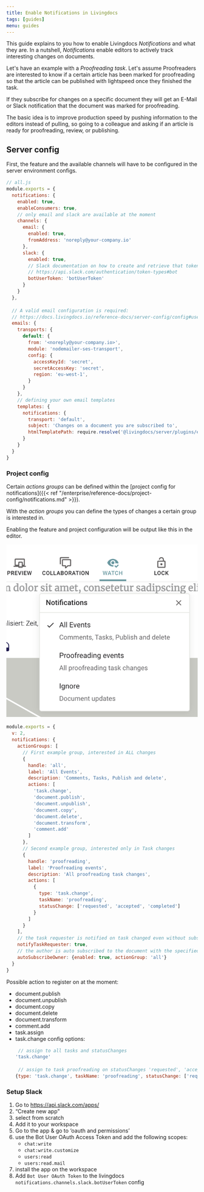 ```yaml
---
title: Enable Notifications in Livingdocs
tags: [guides]
menu: guides
---
```


This guide explains to you how to enable Livingdocs _Notifications_ and what they are.
In a nutshell, _Notifications_ enable editors to actively track interesting changes on documents.

Let's have an example with a _Proofreading task_. Let's assume Proofreaders are interested to know if a certain article has been marked for proofreading so that the article can be published with lightspeed once they finished the task.

If they subscribe for changes on a specific document they will get an E-Mail or Slack notification that the document was marked for proofreading.

The basic idea is to improve production speed by pushing information to the editors instead of pulling, so going to a colleague and asking if an article is ready for proofreading, review, or publishing.

## Server config

First, the feature and the available channels will have to be configured in the server environment configs.

```js
// all.js
module.exports = {
  notifications: {
    enabled: true,
    enableConsumers: true,
    // only email and slack are available at the moment
    channels: {
      email: {
        enabled: true,
        fromAddress: 'noreply@your-company.io'
      },
      slack: {
        enabled: true,
        // Slack documentation on how to create and retrieve that token
        // https://api.slack.com/authentication/token-types#bot
        botUserToken: 'botUserToken'
      }
    }
  },

  // A valid email configuration is required:
  // https://docs.livingdocs.io/reference-docs/server-config/config#user-management-emails
  emails: {
    transports: {
      default: {
        from: '<noreply@your-company.io>',
        module: 'nodemailer-ses-transport',
        config: {
          accessKeyId: 'secret',
          secretAccessKey: 'secret',
          region: 'eu-west-1',
        }
      }
    },
    // defining your own email templates
    templates: {
      notifications: {
        transport: 'default',
        subject: 'Changes on a document you are subscribed to',
        htmlTemplatePath: require.resolve('@livingdocs/server/plugins/email-templates/notifications.html')
      }
    }
  }
}
```


### Project config
Certain _actions groups_ can be defined within the [project config for notifications]({{< ref "/enterprise/reference-docs/project-config/notifications.md" >}}).

With the _action groups_ you can define the types of changes a certain group is interested in.

Enabling the feature and project configuration will be output like this in the editor.

![Notifications UI](./notification-config.png)

```js
module.exports = {
  v: 2,
  notifications: {
    actionGroups: [
      // First example group, interested in ALL changes
      {
        handle: 'all',
        label: 'All Events',
        description: 'Comments, Tasks, Publish and delete',
        actions: [
          'task.change',
          'document.publish',
          'document.unpublish',
          'document.copy',
          'document.delete',
          'document.transform',
          'comment.add'
        ]
      },
      // Second example group, interested only in Task changes
      {
        handle: 'proofreading',
        label: 'Proofreading events',
        description: 'All proofreading task changes',
        actions: [
          {
            type: 'task.change',
            taskName: 'proofreading',
            statusChange: ['requested', 'accepted', 'completed']
          }
        ]
      }
    ],
    // the task requester is notified on task changed even without subscription
    notifyTaskRequester: true,
    // the author is auto subscribed to the document with the specified actionGroup
    autoSubscribeOwner: {enabled: true, actionGroup: 'all'}
  }
}
```

Possible action to register on at the moment:
- document.publish
- document.unpublish
- document.copy
- document.delete
- document.transform
- comment.add
- task.assign
- task.change
   config options:
   ```js
    // assign to all tasks and statusChanges
   'task.change'
   
    // assign to task proofreading on statusChanges 'requested', 'accepted', 'completed'
   {type: 'task.change', taskName: 'proofreading', statusChange: ['requested', 'accepted', 'completed']}
   ```

### Setup Slack
1. Go to https://api.slack.com/apps/
2. “Create new app” 
3. select from scratch
4. Add it to your workspace
5. Go to the app & go to ‘oauth and permissions’
6. use the Bot User OAuth Access Token and add the following scopes:
   - `chat:write`
   - `chat:write.customize`
   - `users:read`
   - `users:read.mail`
7. install the app on the workspace
8. Add `Bot User OAuth Token` to the livingdocs `notifications.channels.slack.botUserToken` config